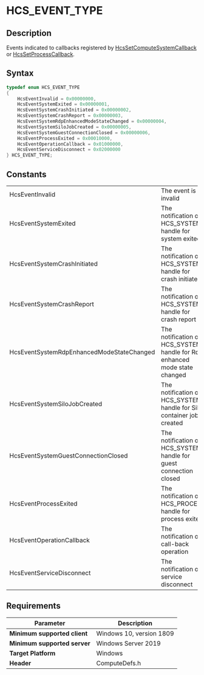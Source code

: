 # HCS_EVENT_TYPE

## Description

Events indicated to callbacks registered by [HcsSetComputeSystemCallback](./HcsSetComputeSystemCallback.md) or [HcsSetProcessCallback](./HcsSetProcessCallback.md).

## Syntax

```cpp
typedef enum HCS_EVENT_TYPE
{
    HcsEventInvalid = 0x00000000,
    HcsEventSystemExited = 0x00000001,
    HcsEventSystemCrashInitiated = 0x00000002,
    HcsEventSystemCrashReport = 0x00000003,
    HcsEventSystemRdpEnhancedModeStateChanged = 0x00000004,
    HcsEventSystemSiloJobCreated = 0x00000005,
    HcsEventSystemGuestConnectionClosed = 0x00000006,
    HcsEventProcessExited = 0x00010000,
    HcsEventOperationCallback = 0x01000000,
    HcsEventServiceDisconnect = 0x02000000
} HCS_EVENT_TYPE;
```

## Constants

|||
|---|---|
|HcsEventInvalid|The event is invalid|
|HcsEventSystemExited|The notification of HCS_SYSTEM handle for system exited|
|HcsEventSystemCrashInitiated|The notification of HCS_SYSTEM handle for crash initiated|
|HcsEventSystemCrashReport|The notification of HCS_SYSTEM handle for crash report|
|HcsEventSystemRdpEnhancedModeStateChanged|The notification of HCS_SYSTEM handle for Rdp enhanced mode state changed|
|HcsEventSystemSiloJobCreated|The notification of HCS_SYSTEM handle for Silo container job created|
|HcsEventSystemGuestConnectionClosed|The notification of HCS_SYSTEM handle for guest connection closed|
|HcsEventProcessExited|The notification of HCS_PROCESS handle for process exited|
|HcsEventOperationCallback|The notification of call-back operation|
|HcsEventServiceDisconnect|The notification of service disconnect|

## Requirements

|Parameter|Description|
|---|---|
| **Minimum supported client** | Windows 10, version 1809 |
| **Minimum supported server** | Windows Server 2019 |
| **Target Platform** | Windows |
| **Header** | ComputeDefs.h |
